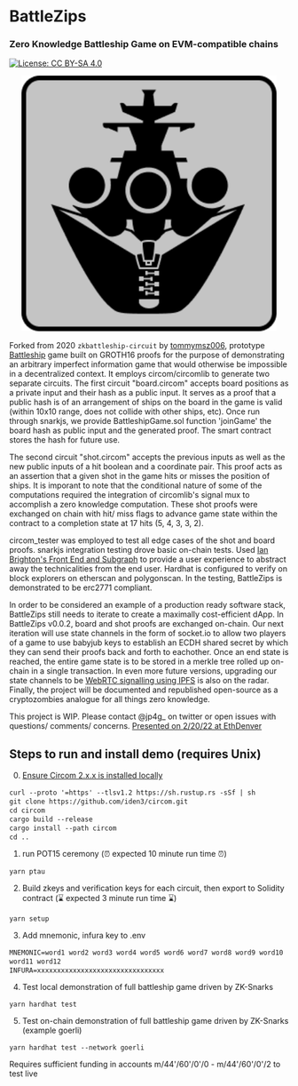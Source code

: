 # BattleZips
### Zero Knowledge Battleship Game on EVM-compatible chains
[![License: CC BY-SA 4.0](https://img.shields.io/badge/License-CC%20BY--SA%204.0-lightgrey.svg)](https://creativecommons.org/licenses/by-sa/4.0/)

<p align="center">
  <img width="460" height="460" src="battlezips.png">
</p>

Forked from 2020 `zkbattleship-circuit` by [tommymsz006](https://github.com/tommymsz006/zkbattleship), prototype [Battleship](https://en.wikipedia.org/wiki/Battleship_(game)) game built on GROTH16 proofs for the purpose of demonstrating an arbitrary imperfect information game that would otherwise be impossible in a decentralized context. It employs circom/circomlib to generate two separate circuits. The first circuit "board.circom" accepts board positions as a private input and their hash as a public input. It serves as a proof that a public hash is of an arrangement of ships on the board in the game is valid (within 10x10 range, does not collide with other ships, etc). Once run through snarkjs, we provide BattleshipGame.sol function 'joinGame' the board hash as public input and the generated proof. The smart contract stores the hash for future use. 

The second circuit "shot.circom" accepts the previous inputs as well as the new public inputs of a hit boolean and a coordinate pair. This proof acts as an assertion that a given shot in the game hits or misses the position of ships. It is imporant to note that the conditional nature of some of the computations required the integration of circomlib's signal mux to accomplish a zero knowledge computation. These shot proofs were exchanged on chain with hit/ miss flags to advance game state within the contract to a completion state at 17 hits (5, 4, 3, 3, 2). 

circom_tester was employed to test all edge cases of the shot and board proofs. snarkjs integration testing drove basic on-chain tests. Used [Ian Brighton's Front End and Subgraph](https://github.com/Ian-Bright/battlezip-frontend) to provide a user experience to abstract away the technicalities from the end user. Hardhat is configured to verify on block explorers on etherscan and polygonscan. In the testing, BattleZips is demonstrated to be erc2771 compliant.

In order to be considered an example of a production ready software stack, BattleZips still needs to iterate to create a maximally cost-efficient dApp. In BattleZips v0.0.2, board and shot proofs are exchanged on-chain. Our next iteration will use state channels in the form of socket.io to allow two players of a game to use babyjub keys to establish an ECDH shared secret by which they can send their proofs back and forth to eachother. Once an end state is reached, the entire game state is to be stored in a merkle tree rolled up on-chain in a single transaction. In even more future versions, upgrading our state channels to be [WebRTC signalling using IPFS](https://github.com/cretz/webrtc-ipfs-signaling) is also on the radar. Finally, the project will be documented and republished open-source as a cryptozombies analogue for all things zero knowledge.

This project is WIP. Please contact @jp4g_ on twitter or open issues with questions/ comments/ concerns. [Presented on 2/20/22 at EthDenver](https://www.twitch.tv/videos/1304742395?t=02h18m52s)

## Steps to run and install demo (requires Unix)
0. [Ensure Circom 2.x.x is installed locally](https://github.com/iden3/circom/blob/master/mkdocs/docs/getting-started/installation.md)
```
curl --proto '=https' --tlsv1.2 https://sh.rustup.rs -sSf | sh
git clone https://github.com/iden3/circom.git
cd circom
cargo build --release
cargo install --path circom
cd ..
```
1. run POT15 ceremony (⏰ expected 10 minute run time ⏰)
```
yarn ptau
```
2. Build zkeys and verification keys for each circuit, then export to Solidity contract (⌛ expected 3 minute run time ⌛)
```
yarn setup
```
3. Add mnemonic, infura key to .env
```
MNEMONIC=word1 word2 word3 word4 word5 word6 word7 word8 word9 word10 word11 word12
INFURA=xxxxxxxxxxxxxxxxxxxxxxxxxxxxxxxx
```
4. Test local demonstration of full battleship game driven by ZK-Snarks
```
yarn hardhat test
```
5. Test on-chain demonstration of full battleship game driven by ZK-Snarks (example goerli)
```
yarn hardhat test --network goerli
```
Requires sufficient funding in accounts m/44'/60'/0'/0 - m/44'/60'/0'/2 to test live
